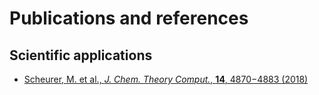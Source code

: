 # Publications and references

<!-- If you use `cppe` in your scientific research, please cite -->

## Scientific applications
- [Scheurer, M. et al., _J. Chem. Theory Comput._, **14**, 4870−4883 (2018)](https://doi.org/10.1021/acs.jctc.8b00576)

